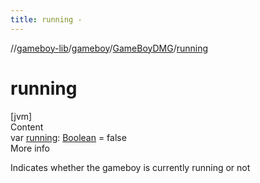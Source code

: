 ```yaml
---
title: running -
---
```

//[gameboy-lib](../../index.md)/[gameboy](../index.md)/[GameBoyDMG](index.md)/[running](running.md)



# running  
[jvm]  
Content  
var [running](running.md): [Boolean](https://kotlinlang.org/api/latest/jvm/stdlib/kotlin/-boolean/index.html) = false  
More info  


Indicates whether the gameboy is currently running or not

  



